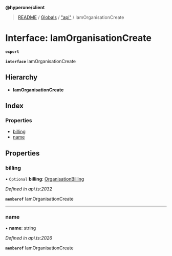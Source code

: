 **@hyperone/client**

> [README](../README.md) / [Globals](../globals.md) / ["api"](../modules/_api_.md) / IamOrganisationCreate

# Interface: IamOrganisationCreate

**`export`** 

**`interface`** IamOrganisationCreate

## Hierarchy

* **IamOrganisationCreate**

## Index

### Properties

* [billing](_api_.iamorganisationcreate.md#billing)
* [name](_api_.iamorganisationcreate.md#name)

## Properties

### billing

• `Optional` **billing**: [OrganisationBilling](_api_.organisationbilling.md)

*Defined in api.ts:2032*

**`memberof`** IamOrganisationCreate

___

### name

•  **name**: string

*Defined in api.ts:2026*

**`memberof`** IamOrganisationCreate
